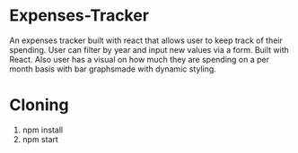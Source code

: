 # Expenses-Tracker

An expenses tracker built with react that allows user to keep track of their spending. User can filter by year and input new values via a form. Built with React. Also user has a visual on how much they are spending on a per month basis with bar graphsmade with dynamic styling.

# Cloning

1. npm install
2. npm start
